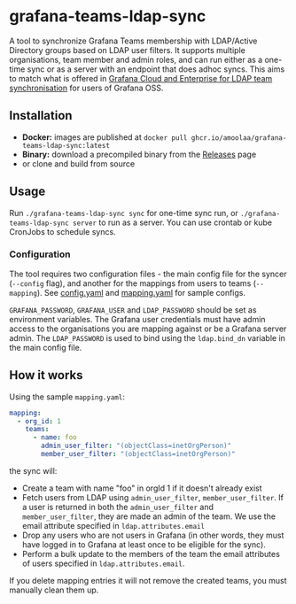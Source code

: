 # grafana-teams-ldap-sync

A tool to synchronize Grafana Teams membership with LDAP/Active Directory groups based on LDAP user filters. It supports multiple organisations, team member and admin roles, and can run either as a one-time sync or as a server with an endpoint that does adhoc syncs. This aims to match what is offered in [Grafana Cloud and Enterprise for LDAP team synchronisation](https://grafana.com/docs/grafana/latest/setup-grafana/configure-security/configure-authentication/enhanced-ldap/) for users of Grafana OSS.

## Installation

- **Docker:** images are published at `docker pull ghcr.io/amoolaa/grafana-teams-ldap-sync:latest`
- **Binary:** download a precompiled binary from the [Releases](https://github.com/amoolaa/grafana-teams-ldap-sync/releases) page
- or clone and build from source

## Usage
Run `./grafana-teams-ldap-sync sync` for one-time sync run, or `./grafana-teams-ldap-sync server` to run as a server. You can use crontab or kube CronJobs to schedule syncs.

### Configuration
The tool requires two configuration files - the main config file for the syncer (`--config` flag), and another for the mappings from users to teams (`--mapping`). See [config.yaml](https://github.com/Amoolaa/grafana-teams-ldap-sync/blob/main/.dev/config.yaml) and [mapping.yaml](https://github.com/Amoolaa/grafana-teams-ldap-sync/blob/main/.dev/mapping.yaml) for sample configs.

`GRAFANA_PASSWORD`, `GRAFANA_USER` and `LDAP_PASSWORD` should be set as environment variables. The Grafana user credentials must have admin access to the organisations you are mapping against or be a Grafana server admin. The `LDAP_PASSWORD` is used to bind using the `ldap.bind_dn` variable in the main config file.

## How it works
Using the sample `mapping.yaml`:
```yaml
mapping:
  - org_id: 1
    teams:
      - name: foo
        admin_user_filter: "(objectClass=inetOrgPerson)"
        member_user_filter: "(objectClass=inetOrgPerson)"
```
the sync will:
- Create a team with name "foo" in orgId 1 if it doesn't already exist
- Fetch users from LDAP using `admin_user_filter`, `member_user_filter`. If a user is returned in both the `admin_user_filter` and `member_user_filter`, they are made an admin of the team. We use the email attribute specified in `ldap.attributes.email`
- Drop any users who are not users in Grafana (in other words, they must have logged in to Grafana at least once to be eligible for the sync).
- Perform a bulk update to the members of the team the email attributes of users  specified in `ldap.attributes.email`.

If you delete mapping entries it will not remove the created teams, you must manually clean them up.
